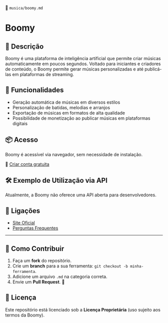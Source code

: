 📌 `musica/boomy.md`  

# Boomy

## 🔹 Descrição
Boomy é uma plataforma de inteligência artificial que permite criar músicas automaticamente em poucos segundos. Voltado para iniciantes e criadores de conteúdo, o Boomy permite gerar músicas personalizadas e até publicá-las em plataformas de streaming.

## 🚀 Funcionalidades
- Geração automática de músicas em diversos estilos
- Personalização de batidas, melodias e arranjos
- Exportação de músicas em formatos de alta qualidade
- Possibilidade de monetização ao publicar músicas em plataformas digitais

## 📦 Acesso
Boomy é acessível via navegador, sem necessidade de instalação.

🔗 [Criar conta gratuita](https://boomy.com/)

## 🛠️ Exemplo de Utilização via API
Atualmente, a Boomy não oferece uma API aberta para desenvolvedores.

## 🔗 Ligações
- [Site Oficial](https://boomy.com/)
- [Perguntas Frequentes](https://help.boomy.com/)

---

## 🌟 Como Contribuir
1. Faça um **fork** do repositório.
2. Crie um **branch** para a sua ferramenta: `git checkout -b minha-ferramenta`.
3. Adicione um arquivo `.md` na categoria correta.
4. Envie um **Pull Request**. 🎉

## 📜 Licença
Este repositório está licenciado sob a **Licença Proprietária** (uso sujeito aos termos da Boomy).